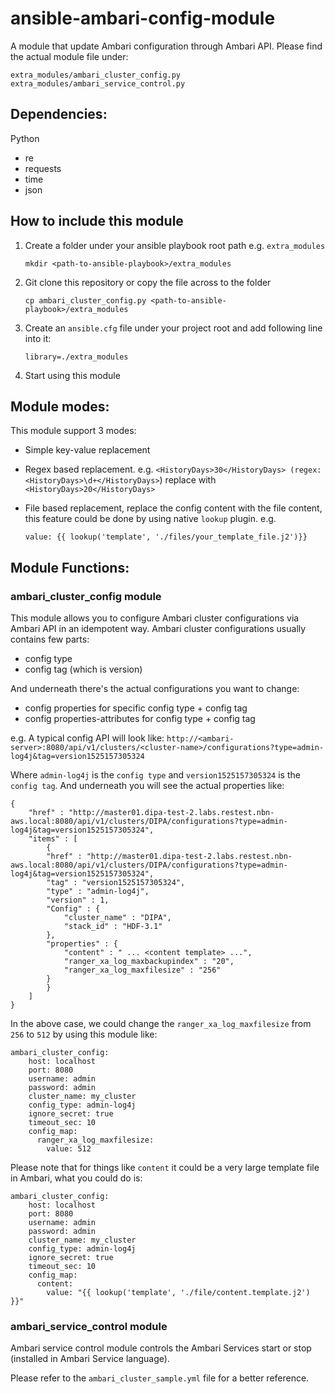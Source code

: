# ansible-ambari-config-module
A module that update Ambari configuration through Ambari API. Please find the actual module file under:

    extra_modules/ambari_cluster_config.py
    extra_modules/ambari_service_control.py

## Dependencies:

Python
- re
- requests
- time
- json


## How to include this module
1. Create a folder under your ansible playbook root path e.g. `extra_modules`
    
    `mkdir <path-to-ansible-playbook>/extra_modules`

2. Git clone this repository or copy the file across to the folder
   
    `cp ambari_cluster_config.py <path-to-ansible-playbook>/extra_modules`

3. Create an `ansible.cfg` file under your project root and add following line into it:

    `library=./extra_modules`

4. Start using this module

## Module modes:
This module support 3 modes:
- Simple key-value replacement
- Regex based replacement. e.g. `<HistoryDays>30</HistoryDays> (regex: <HistoryDays>\d+</HistoryDays>`) replace with `<HistoryDays>20</HistoryDays>` 
- File based replacement, replace the config content with the file content, this feature could be done by using native `lookup` plugin. e.g.
    
    `value: {{ lookup('template', './files/your_template_file.j2')}}`


## Module Functions:
### ambari_cluster_config module
This module allows you to configure Ambari cluster configurations via Ambari API in an idempotent way. Ambari cluster configurations usually contains few parts:
- config type
- config tag (which is version)

And underneath there's the actual configurations you want to change:
- config properties for specific config type + config tag
- config properties-attributes for config type + config tag

e.g. A typical config API will look like:
`http://<ambari-server>:8080/api/v1/clusters/<cluster-name>/configurations?type=admin-log4j&tag=version1525157305324`

Where `admin-log4j` is the `config type` and `version1525157305324` is the `config tag`. And underneath you will see the actual properties like:

    {
        "href" : "http://master01.dipa-test-2.labs.restest.nbn-aws.local:8080/api/v1/clusters/DIPA/configurations?type=admin-log4j&tag=version1525157305324",
        "items" : [
            {
            "href" : "http://master01.dipa-test-2.labs.restest.nbn-aws.local:8080/api/v1/clusters/DIPA/configurations?type=admin-log4j&tag=version1525157305324",
            "tag" : "version1525157305324",
            "type" : "admin-log4j",
            "version" : 1,
            "Config" : {
                "cluster_name" : "DIPA",
                "stack_id" : "HDF-3.1"
            },
            "properties" : {
                "content" : " ... <content template> ...",
                "ranger_xa_log_maxbackupindex" : "20",
                "ranger_xa_log_maxfilesize" : "256"
            }
            }
        ]
    }

In the above case, we could change the `ranger_xa_log_maxfilesize` from `256` to `512` by using this module like:

    ambari_cluster_config:
        host: localhost
        port: 8080
        username: admin
        password: admin
        cluster_name: my_cluster
        config_type: admin-log4j
        ignore_secret: true
        timeout_sec: 10
        config_map:
          ranger_xa_log_maxfilesize:
            value: 512

Please note that for things like `content` it could be a very large template file in Ambari, what you could do is:

    ambari_cluster_config:
        host: localhost
        port: 8080
        username: admin
        password: admin
        cluster_name: my_cluster
        config_type: admin-log4j
        ignore_secret: true
        timeout_sec: 10
        config_map:
          content:
            value: "{{ lookup('template', './file/content.template.j2') }}"



### ambari_service_control module
Ambari service control module controls the Ambari Services start or stop (installed in Ambari Service language).

Please refer to the `ambari_cluster_sample.yml` file for a better reference.





